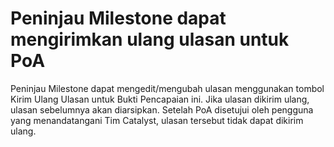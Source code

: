 # **Peninjau Milestone dapat mengirimkan ulang ulasan untuk PoA**

Peninjau Milestone dapat mengedit/mengubah ulasan menggunakan tombol Kirim Ulang Ulasan untuk Bukti Pencapaian ini. Jika ulasan dikirim ulang, ulasan sebelumnya akan diarsipkan. Setelah PoA disetujui oleh pengguna yang menandatangani Tim Catalyst, ulasan tersebut tidak dapat dikirim ulang.
